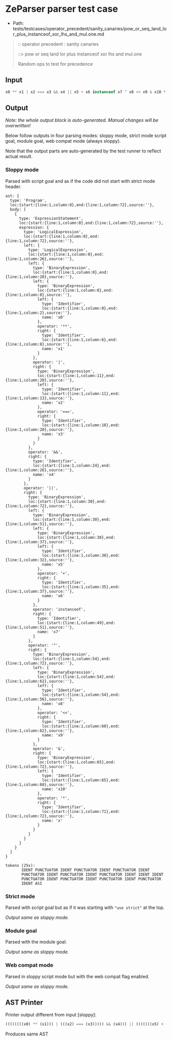 # ZeParser parser test case

- Path: tests/testcases/operator_precedent/sanity_canaries/pow_or_seq_land_lor_plus_instanceof_xor_lhs_and_mul.one.md

> :: operator precedent : sanity canaries
>
> ::> pow or seq land lor plus instanceof xor lhs and mul.one
>
> Random ops to test for precedence

## Input

`````js
x0 ** x1 | x2 === x3 && x4 || x5 + x6 instanceof x7 ^ x8 << x9 & x10 * x
`````

## Output

_Note: the whole output block is auto-generated. Manual changes will be overwritten!_

Below follow outputs in four parsing modes: sloppy mode, strict mode script goal, module goal, web compat mode (always sloppy).

Note that the output parts are auto-generated by the test runner to reflect actual result.

### Sloppy mode

Parsed with script goal and as if the code did not start with strict mode header.

`````
ast: {
  type: 'Program',
  loc:{start:{line:1,column:0},end:{line:1,column:72},source:''},
  body: [
    {
      type: 'ExpressionStatement',
      loc:{start:{line:1,column:0},end:{line:1,column:72},source:''},
      expression: {
        type: 'LogicalExpression',
        loc:{start:{line:1,column:0},end:{line:1,column:72},source:''},
        left: {
          type: 'LogicalExpression',
          loc:{start:{line:1,column:0},end:{line:1,column:26},source:''},
          left: {
            type: 'BinaryExpression',
            loc:{start:{line:1,column:0},end:{line:1,column:20},source:''},
            left: {
              type: 'BinaryExpression',
              loc:{start:{line:1,column:0},end:{line:1,column:8},source:''},
              left: {
                type: 'Identifier',
                loc:{start:{line:1,column:0},end:{line:1,column:2},source:''},
                name: 'x0'
              },
              operator: '**',
              right: {
                type: 'Identifier',
                loc:{start:{line:1,column:6},end:{line:1,column:8},source:''},
                name: 'x1'
              }
            },
            operator: '|',
            right: {
              type: 'BinaryExpression',
              loc:{start:{line:1,column:11},end:{line:1,column:20},source:''},
              left: {
                type: 'Identifier',
                loc:{start:{line:1,column:11},end:{line:1,column:13},source:''},
                name: 'x2'
              },
              operator: '===',
              right: {
                type: 'Identifier',
                loc:{start:{line:1,column:18},end:{line:1,column:20},source:''},
                name: 'x3'
              }
            }
          },
          operator: '&&',
          right: {
            type: 'Identifier',
            loc:{start:{line:1,column:24},end:{line:1,column:26},source:''},
            name: 'x4'
          }
        },
        operator: '||',
        right: {
          type: 'BinaryExpression',
          loc:{start:{line:1,column:30},end:{line:1,column:72},source:''},
          left: {
            type: 'BinaryExpression',
            loc:{start:{line:1,column:30},end:{line:1,column:51},source:''},
            left: {
              type: 'BinaryExpression',
              loc:{start:{line:1,column:30},end:{line:1,column:37},source:''},
              left: {
                type: 'Identifier',
                loc:{start:{line:1,column:30},end:{line:1,column:32},source:''},
                name: 'x5'
              },
              operator: '+',
              right: {
                type: 'Identifier',
                loc:{start:{line:1,column:35},end:{line:1,column:37},source:''},
                name: 'x6'
              }
            },
            operator: 'instanceof',
            right: {
              type: 'Identifier',
              loc:{start:{line:1,column:49},end:{line:1,column:51},source:''},
              name: 'x7'
            }
          },
          operator: '^',
          right: {
            type: 'BinaryExpression',
            loc:{start:{line:1,column:54},end:{line:1,column:72},source:''},
            left: {
              type: 'BinaryExpression',
              loc:{start:{line:1,column:54},end:{line:1,column:62},source:''},
              left: {
                type: 'Identifier',
                loc:{start:{line:1,column:54},end:{line:1,column:56},source:''},
                name: 'x8'
              },
              operator: '<<',
              right: {
                type: 'Identifier',
                loc:{start:{line:1,column:60},end:{line:1,column:62},source:''},
                name: 'x9'
              }
            },
            operator: '&',
            right: {
              type: 'BinaryExpression',
              loc:{start:{line:1,column:65},end:{line:1,column:72},source:''},
              left: {
                type: 'Identifier',
                loc:{start:{line:1,column:65},end:{line:1,column:68},source:''},
                name: 'x10'
              },
              operator: '*',
              right: {
                type: 'Identifier',
                loc:{start:{line:1,column:71},end:{line:1,column:72},source:''},
                name: 'x'
              }
            }
          }
        }
      }
    }
  ]
}

tokens (25x):
       IDENT PUNCTUATOR IDENT PUNCTUATOR IDENT PUNCTUATOR IDENT
       PUNCTUATOR IDENT PUNCTUATOR IDENT PUNCTUATOR IDENT IDENT IDENT
       PUNCTUATOR IDENT PUNCTUATOR IDENT PUNCTUATOR IDENT PUNCTUATOR
       IDENT ASI
`````

### Strict mode

Parsed with script goal but as if it was starting with `"use strict"` at the top.

_Output same as sloppy mode._

### Module goal

Parsed with the module goal.

_Output same as sloppy mode._

### Web compat mode

Parsed in sloppy script mode but with the web compat flag enabled.

_Output same as sloppy mode._

## AST Printer

Printer output different from input [sloppy]:

````js
((((((((x0) ** (x1))) | (((x2) === (x3))))) && (x4))) || (((((((x5) + (x6))) instanceof (x7))) ^ (((((x8) << (x9))) & (((x10) * (x))))))));
````

Produces same AST
